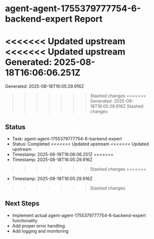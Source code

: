 # agent-agent-1755379777754-6-backend-expert Report

<<<<<<< Updated upstream
<<<<<<< Updated upstream
Generated: 2025-08-18T16:06:06.251Z
=======
Generated: 2025-08-18T16:05:29.916Z
>>>>>>> Stashed changes
=======
Generated: 2025-08-18T16:05:29.916Z
>>>>>>> Stashed changes

## Status
- Task: agent-agent-1755379777754-6-backend-expert
- Status: Completed
<<<<<<< Updated upstream
<<<<<<< Updated upstream
- Timestamp: 2025-08-18T16:06:06.251Z
=======
- Timestamp: 2025-08-18T16:05:29.916Z
>>>>>>> Stashed changes
=======
- Timestamp: 2025-08-18T16:05:29.916Z
>>>>>>> Stashed changes

## Next Steps
- Implement actual agent-agent-1755379777754-6-backend-expert functionality
- Add proper error handling
- Add logging and monitoring
